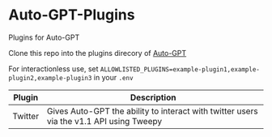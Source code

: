 # Auto-GPT-Plugins

Plugins for Auto-GPT

Clone this repo into the plugins direcory of [Auto-GPT](https://github.dev/Significant-Gravitas/Auto-GPT)

For interactionless use, set `ALLOWLISTED_PLUGINS=example-plugin1,example-plugin2,example-plugin3` in your `.env`

| Plugin  | Description                                                                             |
| ------- | --------------------------------------------------------------------------------------- |
| Twitter | Gives Auto-GPT the ability to interact with twitter users via the v1.1 API using Tweepy |
